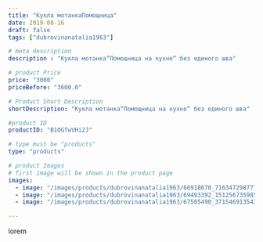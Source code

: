 ```yaml
---
title: "Кукла мотанкаПомощница"
date: 2019-08-16
draft: false
tags: ["dubrovinanatalia1963"]

# meta description
description : "Кукла мотанка“Помощница на кухне“ без единого шва"

# product Price
price: "3000"
priceBefore: "3600.0"

# Product Short Description
shortDescription: "Кукла мотанка“Помощница на кухне“ без единого шва"

#product ID
productID: "B1OGfwVHi2J"

# type must be "products"
type: "products"

# product Images
# first image will be shown in the product page
images:
  - image: "/images/products/dubrovinanatalia1963/66918670_716347298777054_5631654915272357410_n.jpg"
  - image: "/images/products/dubrovinanatalia1963/69493392_151256735985071_8727012448121055147_n.jpg"
  - image: "/images/products/dubrovinanatalia1963/67585490_371546913543310_3477238960049322736_n.jpg"

---
```

lorem
